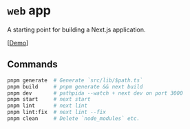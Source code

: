 # `web` app

A starting point for building a Next.js application.

[[Demo](https://nextjs-template.usagizmo.com/)]

## Commands

```bash
pnpm generate  # Generate `src/lib/$path.ts`
pnpm build     # pnpm generate && next build
pnpm dev       # pathpida --watch + next dev on port 3000
pnpm start     # next start
pnpm lint      # next lint
pnpm lint:fix  # next lint --fix
pnpm clean     # Delete `node_modules` etc.
```
